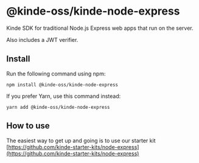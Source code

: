 # @kinde-oss/kinde-node-express

Kinde SDK for traditional Node.js Express web apps that run on the server.

Also includes a JWT verifier.

## Install

Run the following command using npm:

```
npm install @kinde-oss/kinde-node-express
```

If you prefer Yarn, use this command instead:

```
yarn add @kinde-oss/kinde-node-express
```

## How to use

The easiest way to get up and going is to use our starter kit [https://github.com/kinde-starter-kits/node-express](https://github.com/kinde-starter-kits/node-express)

